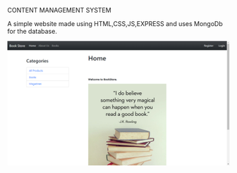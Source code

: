 CONTENT MANAGEMENT SYSTEM

A simple website made using HTML,CSS,JS,EXPRESS and uses MongoDb for the database.

![Image of landing page](/snapshots/landing_page.png)